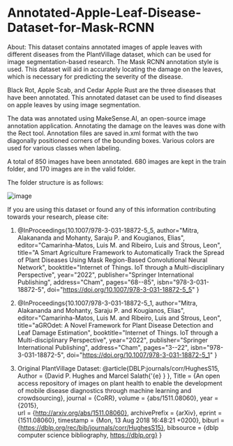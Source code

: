 # Annotated-Apple-Leaf-Disease-Dataset-for-Mask-RCNN

About:
This dataset contains annotated images of apple leaves with different diseases from the PlantVillage
dataset, which can be used for image segmentation-based research. The Mask RCNN annotation style is 
used. This dataset will aid in accurately locating the damage on the leaves, which is necessary for 
predicting the severity of the disease.

Black Rot, Apple Scab, and Cedar Apple Rust are the three diseases that have been annotated. 
This annotated dataset can be used to find diseases on apple leaves by using image segmentation.

The data was annotated using MakeSense.AI, an open-source image annotation application. 
Annotating the damage on the leaves was done with the Rect tool. Annotation files are saved in.xml 
format with the two diagonally positioned corners of the bounding boxes. Various colors are used 
for various classes when labeling.

A total of 850 images have been annotated. 680 images are kept in the train folder, and 170 images
 are in the valid folder.

The folder structure is as follows:

![image](https://user-images.githubusercontent.com/122490814/229361865-a641b063-dece-4f7d-80e9-863ffc38db7b.png)

If you are using this dataset or found any of this information contributing towards your research, 
please cite: 

1. @InProceedings{10.1007/978-3-031-18872-5_5,
author="Mitra, Alakananda
and Mohanty, Saraju P.
and Kougianos, Elias",
editor="Camarinha-Matos, Luis M.
and Ribeiro, Luis
and Strous, Leon",
title="A Smart Agriculture Framework to Automatically Track the Spread of Plant Diseases Using Mask Region-Based Convolutional Neural Network",
booktitle="Internet of Things. IoT through a Multi-disciplinary Perspective",
year="2022",
publisher="Springer International Publishing",
address="Cham",
pages="68--85",
isbn="978-3-031-18872-5",
doi="https://doi.org/10.1007/978-3-031-18872-5_5"
}

2. @InProceedings{10.1007/978-3-031-18872-5_1,
author="Mitra, Alakananda
and Mohanty, Saraju P.
and Kougianos, Elias",
editor="Camarinha-Matos, Luis M.
and Ribeiro, Luis
and Strous, Leon",
title="aGROdet: A Novel Framework for Plant Disease Detection and Leaf Damage Estimation",
booktitle="Internet of Things. IoT through a Multi-disciplinary Perspective",
year="2022",
publisher="Springer International Publishing",
address="Cham",
pages="3--22",
isbn="978-3-031-18872-5",
doi="https://doi.org/10.1007/978-3-031-18872-5_1"
}

3. Original PlantVillage Dataset: 
@article{DBLP:journals/corr/HughesS15,
Author = {David P. Hughes and
           Marcel Salath{'{e} } },
Title = {An open access repository of images on plant health to enable the
           development of mobile disease diagnostics through machine
           learning and crowdsourcing},
journal   = {CoRR},
volume    = {abs/1511.08060},
year      = {2015},   
url       = {http://arxiv.org/abs/1511.08060},
archivePrefix = {arXiv},
eprint    = {1511.08060},
timestamp = {Mon, 13 Aug 2018 16:48:21 +0200},
biburl    = {https://dblp.org/rec/bib/journals/corr/HughesS15},
bibsource = {dblp computer science bibliography, https://dblp.org}
}
